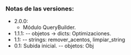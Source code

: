 ### Notas de las versiones:

- 2.0.0:
  - Módulo QueryBuilder.
- 1.1.1:
  -- objetos -> dicts: Optimizaciones.
- 1.1:
  -- strings: remover_acentos, limpiar_string
- 0.1: Subida inicial.
  -- objetos: Obj
